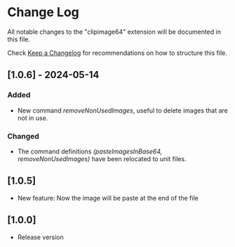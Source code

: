 # Change Log

All notable changes to the "clipimage64" extension will be documented in this file.

Check [Keep a Changelog](http://keepachangelog.com/) for recommendations on how to structure this file.

## [1.0.6] - 2024-05-14

### Added

-   New command _removeNonUsedImages_, useful to delete images that are not in use.

### Changed

-   The command definitions _(pasteImagesInBase64, removeNonUsedImages)_ have been relocated to unit files.

## [1.0.5]

-   New feature: Now the image will be paste at the end of the file

## [1.0.0]

-   Release version
